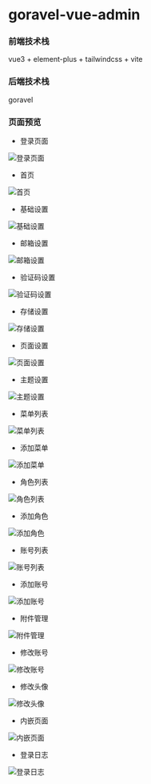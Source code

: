 # goravel-vue-admin
### 前端技术栈
vue3 + element-plus  + tailwindcss + vite
### 后端技术栈
goravel
### 页面预览
- 登录页面

![登录页面](/snapshot/login.png)

- 首页

![首页](/snapshot/home.png)

- 基础设置

![基础设置](/snapshot/base-setting.png)

- 邮箱设置

![邮箱设置](/snapshot/mail-setting.png)

- 验证码设置

![验证码设置](/snapshot/captcha-setting.png)

- 存储设置

![存储设置](/snapshot/storage-setting.png)


- 页面设置

![页面设置](/snapshot/page-setting.png)

- 主题设置

![主题设置](/snapshot/theme-setting.png)

- 菜单列表

![菜单列表](/snapshot/menu-list.png)

- 添加菜单

![添加菜单](/snapshot/menu-add.png)

- 角色列表

![角色列表](/snapshot/role-list.png)

- 添加角色

![添加角色](/snapshot/role-add.png)

- 账号列表

![账号列表](/snapshot/admin-list.png)

- 添加账号

![添加账号](/snapshot/admin-add.png)


- 附件管理

![附件管理](/snapshot/attach-list.png)


- 修改账号

![修改账号](/snapshot/profile.png)

- 修改头像

![修改头像](/snapshot/avatar-edit.png)

- 内嵌页面

![内嵌页面](/snapshot/iframe.png)

- 登录日志

![登录日志](/snapshot/login-log.png)